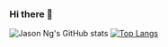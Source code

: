### Hi there 👋

![Jason Ng's GitHub stats](https://github-readme-stats.vercel.app/api?username=jason5ng32&count_private=true&include_all_commits=true&show_icons=true&theme=radical) [![Top Langs](https://github-readme-stats.vercel.app/api/top-langs/?username=jason5ng32&theme=radical)](https://github.com/anuraghazra/github-readme-stats)
